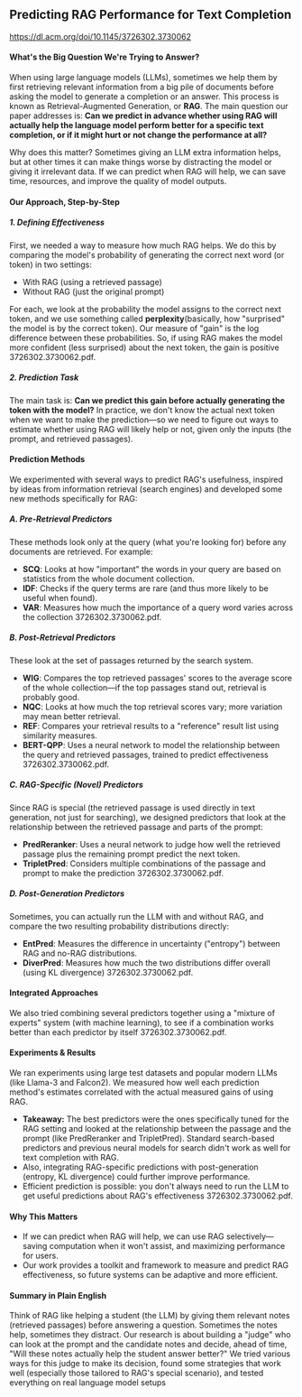 ## Predicting RAG Performance for Text Completion
https://dl.acm.org/doi/10.1145/3726302.3730062

#### What's the Big Question We're Trying to Answer?

When using large language models (LLMs), sometimes we help them by first retrieving relevant information from a big pile of documents before asking the model to generate a completion or an answer. This process is known as Retrieval-Augmented Generation, or **RAG**. The main question our paper addresses is: **Can we predict in advance whether using RAG will actually help the language model perform better for a specific text completion, or if it might hurt or not change the performance at all?**

Why does this matter? Sometimes giving an LLM extra information helps, but at other times it can make things worse by distracting the model or giving it irrelevant data. If we can predict when RAG will help, we can save time, resources, and improve the quality of model outputs.

#### Our Approach, Step-by-Step

##### 1. **Defining Effectiveness**

First, we needed a way to measure how much RAG helps. We do this by comparing the model's probability of generating the correct next word (or token) in two settings:

- With RAG (using a retrieved passage)
- Without RAG (just the original prompt)

For each, we look at the probability the model assigns to the correct next token, and we use something called **perplexity**(basically, how "surprised" the model is by the correct token). Our measure of "gain" is the log difference between these probabilities. So, if using RAG makes the model more confident (less surprised) about the next token, the gain is positive 3726302.3730062.pdf.

##### 2. **Prediction Task**

The main task is: **Can we predict this gain before actually generating the token with the model?** In practice, we don't know the actual next token when we want to make the prediction—so we need to figure out ways to estimate whether using RAG will likely help or not, given only the inputs (the prompt, and retrieved passages).

#### **Prediction Methods**

We experimented with several ways to predict RAG's usefulness, inspired by ideas from information retrieval (search engines) and developed some new methods specifically for RAG:

##### **A. Pre-Retrieval Predictors**

These methods look only at the query (what you're looking for) before any documents are retrieved. For example:

- **SCQ**: Looks at how "important" the words in your query are based on statistics from the whole document collection.
- **IDF**: Checks if the query terms are rare (and thus more likely to be useful when found).
- **VAR**: Measures how much the importance of a query word varies across the collection 3726302.3730062.pdf.

##### **B. Post-Retrieval Predictors**

These look at the set of passages returned by the search system.

- **WIG**: Compares the top retrieved passages' scores to the average score of the whole collection—if the top passages stand out, retrieval is probably good.
- **NQC**: Looks at how much the top retrieval scores vary; more variation may mean better retrieval.
- **REF**: Compares your retrieval results to a "reference" result list using similarity measures.
- **BERT-QPP**: Uses a neural network to model the relationship between the query and retrieved passages, trained to predict effectiveness 3726302.3730062.pdf.

##### **C. RAG-Specific (Novel) Predictors**

Since RAG is special (the retrieved passage is used directly in text generation, not just for searching), we designed predictors that look at the relationship between the retrieved passage and parts of the prompt:

- **PredReranker**: Uses a neural network to judge how well the retrieved passage plus the remaining prompt predict the next token.
- **TripletPred**: Considers multiple combinations of the passage and prompt to make the prediction 3726302.3730062.pdf.

##### **D. Post-Generation Predictors**

Sometimes, you can actually run the LLM with and without RAG, and compare the two resulting probability distributions directly:

- **EntPred**: Measures the difference in uncertainty ("entropy") between RAG and no-RAG distributions.
- **DiverPred**: Measures how much the two distributions differ overall (using KL divergence) 3726302.3730062.pdf.

#### **Integrated Approaches**

We also tried combining several predictors together using a "mixture of experts" system (with machine learning), to see if a combination works better than each predictor by itself 3726302.3730062.pdf.

#### **Experiments & Results**

We ran experiments using large test datasets and popular modern LLMs (like Llama-3 and Falcon2). We measured how well each prediction method's estimates correlated with the actual measured gains of using RAG.

- **Takeaway:** The best predictors were the ones specifically tuned for the RAG setting and looked at the relationship between the passage and the prompt (like PredReranker and TripletPred). Standard search-based predictors and previous neural models for search didn't work as well for text completion with RAG.
- Also, integrating RAG-specific predictions with post-generation (entropy, KL divergence) could further improve performance.
- Efficient prediction is possible: you don't always need to run the LLM to get useful predictions about RAG's effectiveness 3726302.3730062.pdf.

#### **Why This Matters**

- If we can predict when RAG will help, we can use RAG selectively—saving computation when it won't assist, and maximizing performance for users.
- Our work provides a toolkit and framework to measure and predict RAG effectiveness, so future systems can be adaptive and more efficient.

#### **Summary in Plain English**

Think of RAG like helping a student (the LLM) by giving them relevant notes (retrieved passages) before answering a question. Sometimes the notes help, sometimes they distract. Our research is about building a "judge" who can look at the prompt and the candidate notes and decide, ahead of time, "Will these notes actually help the student answer better?" We tried various ways for this judge to make its decision, found some strategies that work well (especially those tailored to RAG's special scenario), and tested everything on real language model setups